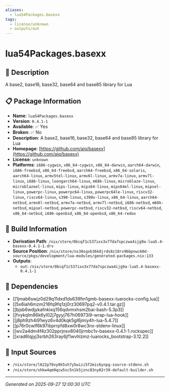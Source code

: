 ```yaml
---
aliases:
  - lua54Packages.basexx
tags:
  - license/unknown
  - outputs/out
---
```


# lua54Packages.basexx

## 📝 Description

A base2, base16, base32, base64 and base85 library for Lua

## 📋 Package Information

- **Name**: `lua54Packages.basexx`
- **Version**: `0.4.1-1`
- **Available**: ✅ Yes
- **Broken**: ✅ No
- **Description**: A base2, base16, base32, base64 and base85 library for Lua
- **Homepage**: [https://github.com/aiq/basexx](https://github.com/aiq/basexx)
- **License**: `unknown`
- **Platforms**: `i686-cygwin`, `x86_64-cygwin`, `x86_64-darwin`, `aarch64-darwin`, `i686-freebsd`, `x86_64-freebsd`, `aarch64-freebsd`, `x86_64-solaris`, `aarch64-linux`, `armv5tel-linux`, `armv6l-linux`, `armv7a-linux`, `armv7l-linux`, `i686-linux`, `loongarch64-linux`, `m68k-linux`, `microblaze-linux`, `microblazeel-linux`, `mips-linux`, `mips64-linux`, `mips64el-linux`, `mipsel-linux`, `powerpc-linux`, `powerpc64-linux`, `powerpc64le-linux`, `riscv32-linux`, `riscv64-linux`, `s390-linux`, `s390x-linux`, `x86_64-linux`, `aarch64-netbsd`, `armv6l-netbsd`, `armv7a-netbsd`, `armv7l-netbsd`, `i686-netbsd`, `m68k-netbsd`, `mipsel-netbsd`, `powerpc-netbsd`, `riscv32-netbsd`, `riscv64-netbsd`, `x86_64-netbsd`, `i686-openbsd`, `x86_64-openbsd`, `x86_64-redox`

## 🔧 Build Information

- **Derivation Path**: `/nix/store/0bcqf1c537ixx3x77da7spczwa4ijg9a-lua5.4-basexx-0.4.1-1.drv`
- **Source Position**: `/nix/store/ns30sqxb36k8jrds8z18rv96bpnwc60d-source/pkgs/development/lua-modules/generated-packages.nix:133`
- **Outputs**:
  - `out`:  `/nix/store/0bcqf1c537ixx3x77da7spczwa4ijg9a-lua5.4-basexx-0.4.1-1`

## 🔗 Dependencies

- [[1jmab6swjz0d29q11dxd1ds639fm1gmb-basexx-luarocks-config.lua]]
- [[5x6iah6mzm216fq9fq1zj0rz30697pq2-v0.4.1.tar.gz]]
- [[bjsb6wdjykafnkixq156qdvmxhsm2bai-bash-5.3p3]]
- [[fvykqlm86k6yl02j7gyyj767h06973i9-wrap-lua-hook]]
- [[j8ph9zh4i91wyz6v4d0kqk5gl6jmiy4h-lua-5.4.7]]
- [[p76r0cwlf6k97ibprrpfd8xw0r8wc3nx-stdenv-linux]]
- [[wv2a4dm4f4z302pprjnsv8040jrmbc1v-basexx-0.4.1-1.rockspec]]
- [[xrad6lqjyj3srbh263ray6jf1wvhlzmz-luarocks_bootstrap-3.12.2]]

## 📁 Input Sources

- `/nix/store/l622p70vy8k5sh7y5wizi5f2mic6ynpg-source-stdenv.sh`
- `/nix/store/shkw4qm9qcw5sc5n1k5jznc83ny02r39-default-builder.sh`

---
*Generated on 2025-09-27 12:00:30 UTC*
